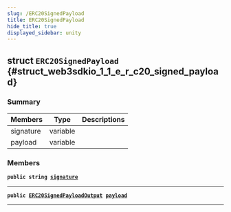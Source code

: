 ```yaml
---
slug: /ERC20SignedPayload
title: ERC20SignedPayload
hide_title: true
displayed_sidebar: unity
---
```


## struct `ERC20SignedPayload` {#struct_web3sdkio_1_1_e_r_c20_signed_payload}

### Summary

| Members   | Type     | Descriptions |
| --------- | -------- | ------------ |
| signature | variable |              |
| payload   | variable |              |

### Members

**`public string `[`signature`](#struct_web3sdkio_1_1_e_r_c20_signed_payload_1a5d6e23abcad608ccf3a9f88002e4c7c4)**

---

**`public `[`ERC20SignedPayloadOutput`](docs/unity/ERC20SignedPayloadOutput.md#struct_web3sdkio_1_1_e_r_c20_signed_payload_output)` `[`payload`](#struct_web3sdkio_1_1_e_r_c20_signed_payload_1aff92b4cbdf3ef97d4dd418a59f99a50d)**

---
